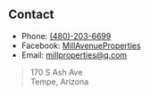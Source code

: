 ## Contact

- Phone: [(480)-203-6699](tel:1-480-203-6699)
- Facebook: [MillAvenueProperties](https://www.facebook.com/pg/MillAvenueProperties)
- Email: [millproperties@q.com](mailto:millproperties@q.com)

> 170 S Ash Ave<br>
> Tempe, Arizona
